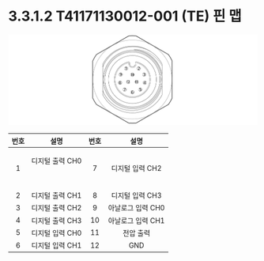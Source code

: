 # 3.3.1.2 T41171130012-001 \(TE\) 핀 맵

![&#xADF8;&#xB9BC; 17 &#xD234; I/O &#xC5F0;&#xACB0; &#xB2E8;&#xC790;&#xC758; &#xD540; &#xB9F5;](../../../.gitbook/assets/t_pin_map_2.png)

<table>
  <thead>
    <tr>
      <th style="text-align:center"><b>&#xBC88;&#xD638;</b>
      </th>
      <th style="text-align:center"><b>&#xC124;&#xBA85;</b>
      </th>
      <th style="text-align:center"><b>&#xBC88;&#xD638;</b>
      </th>
      <th style="text-align:center"><b>&#xC124;&#xBA85;</b>
      </th>
    </tr>
  </thead>
  <tbody>
    <tr>
      <td style="text-align:center">1</td>
      <td style="text-align:center">
        <p>&#xB514;&#xC9C0;&#xD138; &#xCD9C;&#xB825; CH0
          <br />
        </p>
        <p>
          <br />
        </p>
      </td>
      <td style="text-align:center">7</td>
      <td style="text-align:center">&#xB514;&#xC9C0;&#xD138; &#xC785;&#xB825; CH2</td>
    </tr>
    <tr>
      <td style="text-align:center">2</td>
      <td style="text-align:center">&#xB514;&#xC9C0;&#xD138; &#xCD9C;&#xB825; CH1
        <br />
      </td>
      <td style="text-align:center">8</td>
      <td style="text-align:center">&#xB514;&#xC9C0;&#xD138; &#xC785;&#xB825; CH3</td>
    </tr>
    <tr>
      <td style="text-align:center">3</td>
      <td style="text-align:center">&#xB514;&#xC9C0;&#xD138; &#xCD9C;&#xB825; CH2
        <br />
      </td>
      <td style="text-align:center">9</td>
      <td style="text-align:center">&#xC544;&#xB0A0;&#xB85C;&#xADF8; &#xC785;&#xB825; CH0</td>
    </tr>
    <tr>
      <td style="text-align:center">4</td>
      <td style="text-align:center">&#xB514;&#xC9C0;&#xD138; &#xCD9C;&#xB825; CH3
        <br />
      </td>
      <td style="text-align:center">10</td>
      <td style="text-align:center">&#xC544;&#xB0A0;&#xB85C;&#xADF8; &#xC785;&#xB825; CH1</td>
    </tr>
    <tr>
      <td style="text-align:center">5</td>
      <td style="text-align:center">&#xB514;&#xC9C0;&#xD138; &#xC785;&#xB825; CH0
        <br />
      </td>
      <td style="text-align:center">11</td>
      <td style="text-align:center">&#xC804;&#xC555; &#xCD9C;&#xB825;</td>
    </tr>
    <tr>
      <td style="text-align:center">6</td>
      <td style="text-align:center">&#xB514;&#xC9C0;&#xD138; &#xC785;&#xB825; CH1</td>
      <td style="text-align:center">12</td>
      <td style="text-align:center">GND</td>
    </tr>
  </tbody>
</table>

